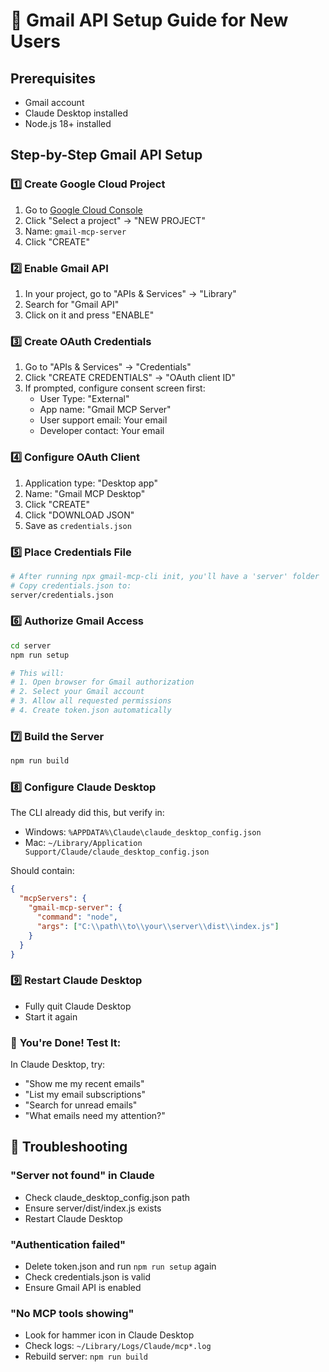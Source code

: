 # 🔐 Gmail API Setup Guide for New Users

## Prerequisites
- Gmail account
- Claude Desktop installed
- Node.js 18+ installed

## Step-by-Step Gmail API Setup

### 1️⃣ **Create Google Cloud Project**
1. Go to [Google Cloud Console](https://console.cloud.google.com/)
2. Click "Select a project" → "NEW PROJECT"
3. Name: `gmail-mcp-server`
4. Click "CREATE"

### 2️⃣ **Enable Gmail API**
1. In your project, go to "APIs & Services" → "Library"
2. Search for "Gmail API"
3. Click on it and press "ENABLE"

### 3️⃣ **Create OAuth Credentials**
1. Go to "APIs & Services" → "Credentials"
2. Click "CREATE CREDENTIALS" → "OAuth client ID"
3. If prompted, configure consent screen first:
   - User Type: "External"
   - App name: "Gmail MCP Server"
   - User support email: Your email
   - Developer contact: Your email

### 4️⃣ **Configure OAuth Client**
1. Application type: "Desktop app"
2. Name: "Gmail MCP Desktop"
3. Click "CREATE"
4. Click "DOWNLOAD JSON"
5. Save as `credentials.json`

### 5️⃣ **Place Credentials File**
```bash
# After running npx gmail-mcp-cli init, you'll have a 'server' folder
# Copy credentials.json to:
server/credentials.json
```

### 6️⃣ **Authorize Gmail Access**
```bash
cd server
npm run setup

# This will:
# 1. Open browser for Gmail authorization
# 2. Select your Gmail account
# 3. Allow all requested permissions
# 4. Create token.json automatically
```

### 7️⃣ **Build the Server**
```bash
npm run build
```

### 8️⃣ **Configure Claude Desktop**
The CLI already did this, but verify in:
- Windows: `%APPDATA%\Claude\claude_desktop_config.json`
- Mac: `~/Library/Application Support/Claude/claude_desktop_config.json`

Should contain:
```json
{
  "mcpServers": {
    "gmail-mcp-server": {
      "command": "node",
      "args": ["C:\\path\\to\\your\\server\\dist\\index.js"]
    }
  }
}
```

### 9️⃣ **Restart Claude Desktop**
- Fully quit Claude Desktop
- Start it again

### 🎉 **You're Done! Test It:**
In Claude Desktop, try:
- "Show me my recent emails"
- "List my email subscriptions"
- "Search for unread emails"
- "What emails need my attention?"

## 🔧 Troubleshooting

### "Server not found" in Claude
- Check claude_desktop_config.json path
- Ensure server/dist/index.js exists
- Restart Claude Desktop

### "Authentication failed"
- Delete token.json and run `npm run setup` again
- Check credentials.json is valid
- Ensure Gmail API is enabled

### "No MCP tools showing"
- Look for hammer icon in Claude Desktop
- Check logs: `~/Library/Logs/Claude/mcp*.log`
- Rebuild server: `npm run build`
